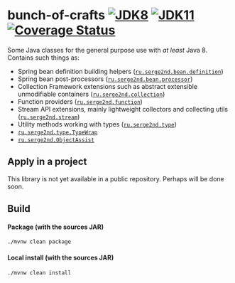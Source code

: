 # bunch-of-crafts [![JDK8](https://github.com/serge2nd/bunch-of-crafts/workflows/JDK8/badge.svg)](https://github.com/serge2nd/bunch-of-crafts/actions?query=workflow%3A%22JDK8%22) [![JDK11](https://github.com/serge2nd/bunch-of-crafts/workflows/JDK11/badge.svg)](https://github.com/serge2nd/bunch-of-crafts/actions?query=workflow%3A%22JDK11%22) [![Coverage Status](https://coveralls.io/repos/github/serge2nd/bunch-of-crafts/badge.svg?branch=master)](https://coveralls.io/github/serge2nd/bunch-of-crafts?branch=master)
Some Java classes for the general purpose use with *at least* Java 8. Contains such things as:
- Spring bean definition building helpers ([`ru.serge2nd.bean.definition`](./src/main/java/ru/serge2nd/bean/definition))
- Spring bean post-processors ([`ru.serge2nd.bean.processor`](./src/main/java/ru/serge2nd/bean/processor))
- Collection Framework extensions such as abstract extensible unmodifiable containers ([`ru.serge2nd.collection`](./src/main/java/ru/serge2nd/collection/package-info.java))
- Function providers ([`ru.serge2nd.function`](./src/main/java/ru/serge2nd/function))
- Stream API extensions, mainly lightweight collectors and collecting utils ([`ru.serge2nd.stream`](./src/main/java/ru/serge2nd/stream/package-info.java))
- Utility methods working with types ([`ru.serge2nd.type`](./src/main/java/ru/serge2nd/type))
- [`ru.serge2nd.type.TypeWrap`](./src/main/java/ru/serge2nd/type/TypeWrap.java)
- [`ru.serge2nd.ObjectAssist`](./src/main/java/ru/serge2nd/ObjectAssist.java)

## Apply in a project
This library is not yet available in a public repository. Perhaps will be done soon.

## Build
#### Package (with the sources JAR)
```
./mvnw clean package
```
#### Local install (with the sources JAR)
```
./mvnw clean install
```
